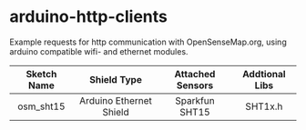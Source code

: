 # arduino-http-clients
Example requests for http communication with OpenSenseMap.org, using arduino compatible wifi- and ethernet modules.

|Sketch Name|Shield Type|Attached Sensors|Addtional Libs|
|:---------:|:---------:|:--------------:|:------------:|
|osm_sht15|Arduino Ethernet Shield|Sparkfun SHT15|SHT1x.h|